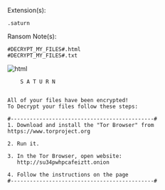 Extension(s): 
```
.saturn
```
Ransom Note(s): 
```
#DECRYPT_MY_FILES#.html
#DECRYPT_MY_FILES#.txt
```
![html](https://github.com/user-attachments/assets/6d8c3e8e-a631-4adf-adcb-73d84dac8310)
```
    S A T U R N


All of your files have been encrypted!
To Decrypt your files follow these steps:

#---------------------------------------------#
1. Download and install the "Tor Browser" from https://www.torproject.org

2. Run it.

3. In the Tor Browser, open website:
   http://su34pwhpcafeiztt.onion

4. Follow the instructions on the page
#---------------------------------------------#
```
